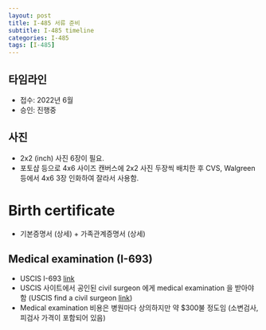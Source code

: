 ```yaml
---
layout: post
title: I-485 서류 준비
subtitle: I-485 timeline
categories: I-485
tags: [I-485]
---
```

## 타임라인
* 접수: 2022년 6월
* 승인: 진행중

## 사진
* 2x2 (inch) 사진 6장이 필요. 
* 포토샵 등으로 4x6 사이즈 캔버스에 2x2 사진 두장씩 배치한 후 CVS, Walgreen 등에서 4x6 3장 인화하여 잘라서 사용함.

# Birth certificate
* 기본증명서 (상세) + 가족관계증명서 (상세)
<!--* 기본증명서 및 가족관계증명서 영문번역하기 [link]
-->

## Medical examination (I-693)
* USCIS I-693 [link](https://www.uscis.gov/i-693)
* USCIS 사이트에서 공인된 civil surgeon 에게 medical examination 을 받아야 함 (USCIS find a civil surgeon [link](https://www.uscis.gov/tools/find-a-civil-surgeon))
* Medical examination 비용은 병원마다 상의하지만 약 $300불 정도임 (소변검사, 피검사 가격이 포함되어 있음)
<!--* Medical examination 항목 중 vaccine requirement:
-->